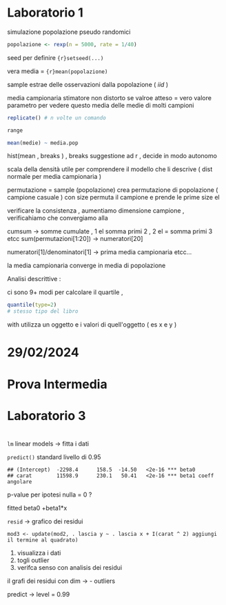 # Laboratorio 1 

simulazione popolazione pseudo randomici 

```r
popolazione <- rexp(n = 5000, rate = 1/40)
```
seed per definire `{r}setseed(...)`

vera media = `{r}mean(popolazione)` 

sample estrae delle osservazioni dalla popolazione ( *iid* )

media campionaria stimatore non distorto se valroe atteso = vero valore parametro
per vedere questo media delle medie di molti campioni
```r
replicate() # n volte un comando
```

```r
range
```

```r
mean(medie) ~ media.pop 
```

hist(mean , breaks ) , breaks suggestione ad r , decide in modo autonomo 

scala della densità utile per comprendere il modello che li descrive ( dist normale per media campionaria )

permutazione = sample (popolazione) crea permutazione di popolazione ( campione casuale ) con size permuta il campione e prende le prime size el

verificare la consistenza , aumentiamo dimensione campione , verificahiamo che convergiamo alla 

cumsum -> somme cumulate , 1 el somma primi 2 , 2 el = somma primi 3 etcc
sum(permutazioni[1:20]) -> numeratori[20]

numeratori[1]/denominatori[1] -> prima media campionaria etcc...

la media campionaria converge in media di popolazione  

Analisi descrittive : 

ci sono 9+ modi per calcolare il quartile ,
```r
quantile(type=2)
# stesso tipo del libro
```

with utilizza un oggetto e i valori di quell'oggetto ( es x e y )

# 29/02/2024

# Prova Intermedia 

# Laboratorio 3

# 

`lm` linear models -> fitta i dati

`predict()` standard livello di 0.95

```
## (Intercept)  -2298.4      158.5  -14.50   <2e-16 *** beta0
## carat        11598.9      230.1   50.41   <2e-16 *** beta1 coeff angolare
```

p-value per ipotesi nulla = 0 ? 

fitted beta0 +beta1\*x 

`resid` -> grafico dei residui

```
mod3 <- update(mod2, . lascia y ~ . lascia x + I(carat ^ 2) aggiungi il termine al quadrato)
```

1. visualizza i dati
2. togli outlier
3. verifca senso con analisis dei residui

il grafi dei residui con dim -> - outliers

predict -> level = 0.99